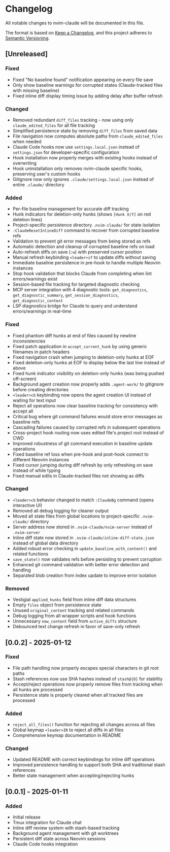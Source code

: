 # Changelog

All notable changes to nvim-claude will be documented in this file.

The format is based on [Keep a Changelog](https://keepachangelog.com/en/1.0.0/),
and this project adheres to [Semantic Versioning](https://semver.org/spec/v2.0.0.html).

## [Unreleased]

### Fixed
- Fixed "No baseline found" notification appearing on every file save
- Only show baseline warnings for corrupted states (Claude-tracked files with missing baseline)
- Fixed inline diff display timing issue by adding delay after buffer refresh

### Changed
- Removed redundant `diff_files` tracking - now using only `claude_edited_files` for all file tracking
- Simplified persistence state by removing `diff_files` from saved data
- File navigation now computes absolute paths from `claude_edited_files` when needed
- Claude Code hooks now use `settings.local.json` instead of `settings.json` for developer-specific configuration
- Hook installation now properly merges with existing hooks instead of overwriting
- Hook uninstallation only removes nvim-claude specific hooks, preserving user's custom hooks
- Gitignore now only ignores `.claude/settings.local.json` instead of entire `.claude/` directory

### Added
- Per-file baseline management for accurate diff tracking
- Hunk indicators for deletion-only hunks (shows `[Hunk X/Y]` on red deletion lines)
- Project-specific persistence directory `.nvim-claude/` for state isolation
- `:ClaudeResetInlineDiff` command to recover from corrupted baseline refs
- Validation to prevent git error messages from being stored as refs
- Automatic detection and cleanup of corrupted baseline refs on load
- Auto-refresh diffs on save (`:w`) with preserved cursor position
- Manual refresh keybinding `<leader>if` to update diffs without saving
- Immediate baseline persistence in pre-hook to handle multiple Neovim instances
- Stop hook validation that blocks Claude from completing when lint errors/warnings exist
- Session-based file tracking for targeted diagnostic checking
- MCP server integration with 4 diagnostic tools: `get_diagnostics`, `get_diagnostic_summary`, `get_session_diagnostics`, `get_diagnostic_context`
- LSP diagnostics bridge for Claude to query and understand errors/warnings in real-time

### Fixed
- Fixed phantom diff hunks at end of files caused by newline inconsistencies
- Fixed patch application in `accept_current_hunk` by using generic filenames in patch headers
- Fixed navigation crash when jumping to deletion-only hunks at EOF
- Fixed deletion-only hunks at EOF to display below the last line instead of above
- Fixed hunk indicator visibility on deletion-only hunks (was being pushed off-screen)
- Background agent creation now properly adds `.agent-work/` to gitignore before creating directories
- `<leader>cb` keybinding now opens the agent creation UI instead of waiting for text input
- Reject all operations now clear baseline tracking for consistency with accept all
- Critical bug where git command failures would store error messages as baseline refs
- Cascading failures caused by corrupted refs in subsequent operations
- Cross-project hook routing now uses edited file's project root instead of CWD
- Improved robustness of git command execution in baseline update operations
- Fixed baseline ref loss when pre-hook and post-hook connect to different Neovim instances
- Fixed cursor jumping during diff refresh by only refreshing on save instead of while typing
- Fixed manual edits in Claude-tracked files not showing as diffs

### Changed
- `<leader>cb` behavior changed to match `:ClaudeBg` command (opens interactive UI)
- Removed all debug logging for cleaner output
- Moved all state files from global locations to project-specific `.nvim-claude/` directory
- Server address now stored in `.nvim-claude/nvim-server` instead of `.nvim-server`
- Inline diff state now stored in `.nvim-claude/inline-diff-state.json` instead of global data directory
- Added robust error checking in `update_baseline_with_content()` and related functions
- `save_state()` now validates refs before persisting to prevent corruption
- Enhanced git command validation with better error detection and handling
- Separated blob creation from index update to improve error isolation

### Removed
- Vestigial `applied_hunks` field from inline diff data structures
- Empty `files` object from persistence state
- Unused `original_content` tracking and related commands
- Debug logging from all wrapper scripts and hook functions
- Unnecessary `new_content` field from `active_diffs` structure
- Debounced text change refresh in favor of save-only refresh

## [0.0.2] - 2025-01-12

### Fixed
- File path handling now properly escapes special characters in git root paths
- Stash references now use SHA hashes instead of `stash@{0}` for stability
- Accept/reject operations now properly remove files from tracking when all hunks are processed
- Persistence state is properly cleared when all tracked files are processed

### Added
- `reject_all_files()` function for rejecting all changes across all files
- Global keymap `<leader>IR` to reject all diffs in all files
- Comprehensive keymap documentation in README

### Changed
- Updated README with correct keybindings for inline diff operations
- Improved persistence handling to support both SHA and traditional stash references
- Better state management when accepting/rejecting hunks

## [0.0.1] - 2025-01-11

### Added
- Initial release
- Tmux integration for Claude chat
- Inline diff review system with stash-based tracking
- Background agent management with git worktrees
- Persistent diff state across Neovim sessions
- Claude Code hooks integration